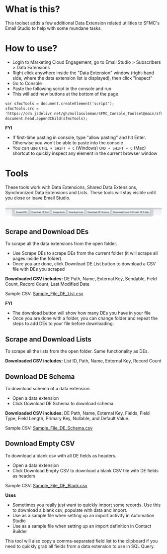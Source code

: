 # What is this?
This toolset adds a few additional Data Extension related utilities to SFMC's Email Studio to help with some mundane tasks.

# How to use?

- Login to Marketing Cloud Engagement, go to Email Studio > Subscribers > Data Extensions
- Right click anywhere inside the "Data Extension" window (right-hand side, where the data extension list is displayed), then click "Inspect"
- Go to Console
- Paste the following script in the console and run
- This will add new buttons at the bottom of the page

```
var sfmcTools = document.createElement('script');
sfmcTools.src = 'https://cdn.jsdelivr.net/gh/mullasuleman/SFMC_Console_Toolset@main/sfmsToolSet.js';
document.head.appendChild(sfmcTools);
```

**FYI**
- If first-time pasting in console, type "allow pasting" and hit Enter. Otherwise you won't be able to paste into the console
- You can use `CTRL + SHIFT + C` (Windows) `CMD + SHIFT + C` (Mac) shortcut to quickly inspect any element in the current browser window

# Tools

These tools work with Data Extensions, Shared Data Extensions, Synchronized Data Extensions and Lists. These tools will stay visible until you close or leave Email Studio.

![SFMC Tools](assets/Tools.png)

## Scrape and Download DEs
To scrape all the data extensions from the open folder. 
- Use Scrape DEs to scrape DEs from the current folder (it will scrape all pages inside the folder).
- Once you are done, click Download DE List button to download a CSV file with DEs you scraped

**Downloaded CSV includes:** DE Path, Name, External Key, Sendable, Field Count, Record Count, Last Modified Date

Sample CSV: [Sample_File_DE_List.csv](assets/Sample_File_DE_List.csv)

**FYI** 
- The download button will show how many DEs you have in your file
- Once you are done with a folder, you can change folder and repeat the steps to add DEs to your file before downloading.

## Scrape and Download Lists
To scrape all the lists from the open folder. Same functionality as DEs.

**Downloaded CSV includes:** List ID, Path, Name, External Key, Record Count

## Download DE Schema
To download schema of a data extension.
- Open a data extension
- Click Download DE Schema to download schema

**Downloaded CSV includes:** DE Path, Name, External Key, Fields, Field Type, Field Length, Primary Key, Nullable, and Default Value. 

Sample CSV: [Sample_File_DE_Schema.csv](assets/Sample_File_DE_Schema.csv)

## Download Empty CSV
To download a blank csv with all DE fields as headers. 

- Open a data extension
- Click Download Empty CSV to download a blank CSV file with DE fields as headers

Sample CSV: [Sample_File_DE_Blank.csv](assets/Sample_File_DE_Blank.csv)

**Uses**
- Sometimes you really just want to quickly import some records. Use this to download a blank csv, populate with data and import.
- Use as a sample file when setting up an import activity in Automation Studio
- Use as a sample file when setting up an import definition in Contact Builder

This tool will also copy a comma-separated field list to the clipboard if you need to quickly grab all fields from a data extension to use in SQL Query.
